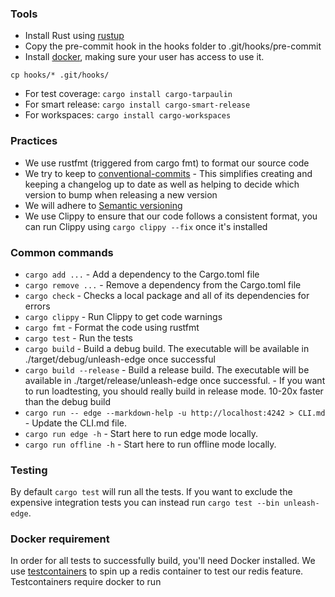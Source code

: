 ### Tools
* Install Rust using [rustup](https://rustup.rs)
* Copy the pre-commit hook in the hooks folder to .git/hooks/pre-commit
* Install [docker](https://docs.docker.com/get-docker), making sure your user has access to use it.

```shell
cp hooks/* .git/hooks/
```

* For test coverage: `cargo install cargo-tarpaulin`
* For smart release: `cargo install cargo-smart-release`
* For workspaces: `cargo install cargo-workspaces`

### Practices
* We use rustfmt (triggered from cargo fmt) to format our source code
* We try to keep to [conventional-commits](https://www.conventionalcommits.org/en/v1.0.0) - This simplifies creating and keeping a changelog up to date as well as helping to decide which version to bump when releasing a new version
* We will adhere to [Semantic versioning](https://semver.org/)
* We use Clippy to ensure that our code follows a consistent format, you can run Clippy using `cargo clippy --fix` once it's installed

### Common commands

 - `cargo add ...` - Add a dependency to the Cargo.toml file
 - `cargo remove ...` - Remove a dependency from the Cargo.toml file
 - `cargo check` - Checks a local package and all of its dependencies for errors
 - `cargo clippy` - Run Clippy to get code warnings
 - `cargo fmt` - Format the code using rustfmt
 - `cargo test` - Run the tests
 - `cargo build` - Build a debug build. The executable will be available in ./target/debug/unleash-edge once successful
 - `cargo build --release` - Build a release build. The executable will be available in ./target/release/unleash-edge once successful. - If you want to run loadtesting, you should really build in release mode. 10-20x faster than the debug build
 - `cargo run -- edge --markdown-help -u http://localhost:4242 > CLI.md` - Update the CLI.md file.
 - `cargo run edge -h` - Start here to run edge mode locally.
 - `cargo run offline -h` - Start here to run offline mode locally.

### Testing

By default `cargo test` will run all the tests. If you want to exclude the expensive integration tests you can instead run `cargo test --bin unleash-edge`.

### Docker requirement
In order for all tests to successfully build, you'll need Docker installed. We use [testcontainers](https://github.com/testcontainers/testcontainers-rs) to spin up a redis container to test our redis feature. Testcontainers require docker to run
